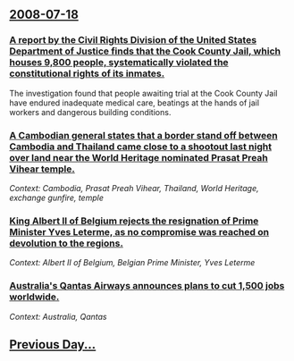 ## [2008-07-18](/news/2008/07/18/index.md)

### [ A report by the Civil Rights Division of the United States Department of Justice finds that the Cook County Jail, which houses 9,800 people, systematically violated the constitutional rights of its inmates. ](/news/2008/07/18/a-report-by-the-civil-rights-division-of-the-united-states-department-of-justice-finds-that-the-cook-county-jail-which-houses-9-800-people.md)
The investigation found that people awaiting trial at the Cook County Jail have endured inadequate medical care, beatings at the hands of jail workers and dangerous building conditions.

### [ A Cambodian general states that a border stand off between Cambodia and Thailand came close to a shootout last night over land near the World Heritage nominated Prasat Preah Vihear temple. ](/news/2008/07/18/a-cambodian-general-states-that-a-border-stand-off-between-cambodia-and-thailand-came-close-to-a-shootout-last-night-over-land-near-the-wor.md)
_Context: Cambodia, Prasat Preah Vihear, Thailand, World Heritage, exchange gunfire, temple_

### [ King Albert II of Belgium rejects the resignation of Prime Minister Yves Leterme, as no compromise was reached on devolution to the regions. ](/news/2008/07/18/king-albert-ii-of-belgium-rejects-the-resignation-of-prime-minister-yves-leterme-as-no-compromise-was-reached-on-devolution-to-the-regions.md)
_Context: Albert II of Belgium, Belgian Prime Minister, Yves Leterme_

### [ Australia's Qantas Airways announces plans to cut 1,500 jobs worldwide. ](/news/2008/07/18/australia-s-qantas-airways-announces-plans-to-cut-1-500-jobs-worldwide.md)
_Context: Australia, Qantas_

## [Previous Day...](/news/2008/07/17/index.md)


